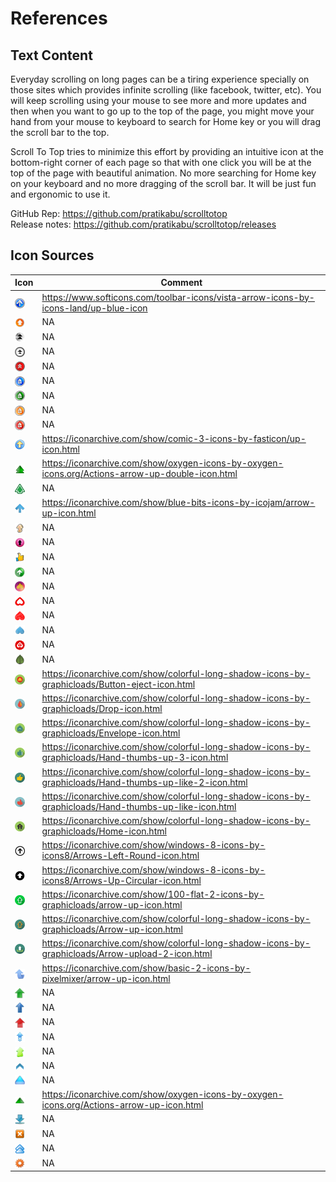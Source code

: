 # References

## Text Content
Everyday scrolling on long pages can be a tiring experience specially on those sites which provides infinite scrolling (like facebook, twitter, etc). You will keep scrolling using your mouse to see more and more updates and then when you want to go up to the top of the page, you might move your hand from your mouse to keyboard to search for Home key or you will drag the scroll bar to the top.

Scroll To Top tries to minimize this effort by providing an intuitive icon at the bottom-right corner of each page so that with one click you will be at the top of the page with beautiful animation. No more searching for Home key on your keyboard and no more dragging of the scroll bar. It will be just fun and ergonomic to use it.

GitHub Rep: https://github.com/pratikabu/scrolltotop <br>
Release notes: https://github.com/pratikabu/scrolltotop/releases


## Icon Sources

| Icon | Comment |
| ---- | ------ |
| <img valign="middle" src="src/icons/pratikabu-stt-32-1.png" width="16px"> | https://www.softicons.com/toolbar-icons/vista-arrow-icons-by-icons-land/up-blue-icon |
| <img valign="middle" src="src/icons/pratikabu-stt-32-2.png" width="16px"> | NA |
| <img valign="middle" src="src/icons/pratikabu-stt-32-3.png" width="16px"> | NA |
| <img valign="middle" src="src/icons/pratikabu-stt-32-4.png" width="16px"> | NA |
| <img valign="middle" src="src/icons/pratikabu-stt-32-5.png" width="16px"> | NA |
| <img valign="middle" src="src/icons/pratikabu-stt-32-6.png" width="16px"> | NA |
| <img valign="middle" src="src/icons/pratikabu-stt-32-7.png" width="16px"> | NA |
| <img valign="middle" src="src/icons/pratikabu-stt-32-8.png" width="16px"> | NA |
| <img valign="middle" src="src/icons/pratikabu-stt-32-9.png" width="16px"> | NA |
| <img valign="middle" src="src/icons/pratikabu-stt-32-10.png" width="16px"> | https://iconarchive.com/show/comic-3-icons-by-fasticon/up-icon.html |
| <img valign="middle" src="src/icons/pratikabu-stt-32-11.png" width="16px"> | https://iconarchive.com/show/oxygen-icons-by-oxygen-icons.org/Actions-arrow-up-double-icon.html |
| <img valign="middle" src="src/icons/pratikabu-stt-32-12.png" width="16px"> | NA |
| <img valign="middle" src="src/icons/pratikabu-stt-32-13.png" width="16px"> | https://iconarchive.com/show/blue-bits-icons-by-icojam/arrow-up-icon.html |
| <img valign="middle" src="src/icons/pratikabu-stt-32-14.png" width="16px"> | NA |
| <img valign="middle" src="src/icons/pratikabu-stt-32-15.png" width="16px"> | NA |
| <img valign="middle" src="src/icons/pratikabu-stt-32-16.png" width="16px"> | NA |
| <img valign="middle" src="src/icons/pratikabu-stt-32-17.png" width="16px"> | NA |
| <img valign="middle" src="src/icons/pratikabu-stt-32-18.png" width="16px"> | NA |
| <img valign="middle" src="src/icons/pratikabu-stt-32-19.png" width="16px"> | NA |
| <img valign="middle" src="src/icons/pratikabu-stt-32-20.png" width="16px"> | NA |
| <img valign="middle" src="src/icons/pratikabu-stt-32-21.png" width="16px"> | NA |
| <img valign="middle" src="src/icons/pratikabu-stt-32-22.png" width="16px"> | NA |
| <img valign="middle" src="src/icons/pratikabu-stt-32-23.png" width="16px"> | NA |
| <img valign="middle" src="src/icons/pratikabu-stt-32-24.png" width="16px"> | https://iconarchive.com/show/colorful-long-shadow-icons-by-graphicloads/Button-eject-icon.html |
| <img valign="middle" src="src/icons/pratikabu-stt-32-25.png" width="16px"> | https://iconarchive.com/show/colorful-long-shadow-icons-by-graphicloads/Drop-icon.html |
| <img valign="middle" src="src/icons/pratikabu-stt-32-26.png" width="16px"> | https://iconarchive.com/show/colorful-long-shadow-icons-by-graphicloads/Envelope-icon.html |
| <img valign="middle" src="src/icons/pratikabu-stt-32-27.png" width="16px"> | https://iconarchive.com/show/colorful-long-shadow-icons-by-graphicloads/Hand-thumbs-up-3-icon.html |
| <img valign="middle" src="src/icons/pratikabu-stt-32-28.png" width="16px"> | https://iconarchive.com/show/colorful-long-shadow-icons-by-graphicloads/Hand-thumbs-up-like-2-icon.html |
| <img valign="middle" src="src/icons/pratikabu-stt-32-29.png" width="16px"> | https://iconarchive.com/show/colorful-long-shadow-icons-by-graphicloads/Hand-thumbs-up-like-icon.html |
| <img valign="middle" src="src/icons/pratikabu-stt-32-30.png" width="16px"> | https://iconarchive.com/show/colorful-long-shadow-icons-by-graphicloads/Home-icon.html |
| <img valign="middle" src="src/icons/pratikabu-stt-32-31.png" width="16px"> | https://iconarchive.com/show/windows-8-icons-by-icons8/Arrows-Left-Round-icon.html |
| <img valign="middle" src="src/icons/pratikabu-stt-32-32.png" width="16px"> | https://iconarchive.com/show/windows-8-icons-by-icons8/Arrows-Up-Circular-icon.html |
| <img valign="middle" src="src/icons/pratikabu-stt-32-33.png" width="16px"> | https://iconarchive.com/show/100-flat-2-icons-by-graphicloads/arrow-up-icon.html |
| <img valign="middle" src="src/icons/pratikabu-stt-32-34.png" width="16px"> | https://iconarchive.com/show/colorful-long-shadow-icons-by-graphicloads/Arrow-up-icon.html |
| <img valign="middle" src="src/icons/pratikabu-stt-32-35.png" width="16px"> | https://iconarchive.com/show/colorful-long-shadow-icons-by-graphicloads/Arrow-upload-2-icon.html |
| <img valign="middle" src="src/icons/pratikabu-stt-dual-hr-1.png" width="16px"> | https://iconarchive.com/show/basic-2-icons-by-pixelmixer/arrow-up-icon.html |
| <img valign="middle" src="src/icons/pratikabu-stt-dual-hr-2.png" width="16px"> | NA |
| <img valign="middle" src="src/icons/pratikabu-stt-dual-hr-3.png" width="16px"> | NA |
| <img valign="middle" src="src/icons/pratikabu-stt-dual-hr-4.png" width="16px"> | NA |
| <img valign="middle" src="src/icons/pratikabu-stt-dual-hr-5.png" width="16px"> | NA |
| <img valign="middle" src="src/icons/pratikabu-stt-dual-hr-6.png" width="16px"> | NA |
| <img valign="middle" src="src/icons/pratikabu-stt-dual-vr-1.png" width="16px"> | NA |
| <img valign="middle" src="src/icons/pratikabu-stt-dual-vr-2.png" width="16px"> | NA |
| <img valign="middle" src="src/icons/pratikabu-stt-dual-vr-3.png" width="16px"> | https://iconarchive.com/show/oxygen-icons-by-oxygen-icons.org/Actions-arrow-up-icon.html |
| <img valign="middle" src="src/icons/pratikabu-stt-bottom-24.png" width="16px"> | NA |
| <img valign="middle" src="src/icons/pratikabu-stt-clear-24.png" width="16px"> | NA |
| <img valign="middle" src="src/icons/pratikabu-stt-pageup-24.png" width="16px"> | NA |
| <img valign="middle" src="src/icons/pratikabu-stt-settings-24.png" width="16px"> | NA |
